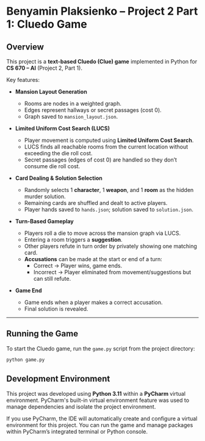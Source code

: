 # Benyamin Plaksienko – Project 2 Part 1: Cluedo Game

## Overview

This project is a **text-based Cluedo (Clue) game** implemented in Python for **CS 670 – AI** (Project 2, Part 1).  

Key features:

- **Mansion Layout Generation**  
  - Rooms are nodes in a weighted graph.  
  - Edges represent hallways or secret passages (cost 0).  
  - Graph saved to `mansion_layout.json`.

- **Limited Uniform Cost Search (LUCS)**  
  - Player movement is computed using **Limited Uniform Cost Search**.  
  - LUCS finds all reachable rooms from the current location without exceeding the die roll cost.  
  - Secret passages (edges of cost 0) are handled so they don’t consume die roll cost.  

- **Card Dealing & Solution Selection**  
  - Randomly selects 1 **character**, 1 **weapon**, and 1 **room** as the hidden murder solution.  
  - Remaining cards are shuffled and dealt to active players.  
  - Player hands saved to `hands.json`; solution saved to `solution.json`.

- **Turn-Based Gameplay**  
  - Players roll a die to move across the mansion graph via LUCS.  
  - Entering a room triggers a **suggestion**.  
  - Other players refute in turn order by privately showing one matching card.  
  - **Accusations** can be made at the start or end of a turn:  
    - Correct → Player wins, game ends.  
    - Incorrect → Player eliminated from movement/suggestions but can still refute.

- **Game End**  
  - Game ends when a player makes a correct accusation.  
  - Final solution is revealed.

---
## Running the Game

To start the Cluedo game, run the `game.py` script from the project directory:

```bash
python game.py

```


## Development Environment

This project was developed using **Python 3.11** within a **PyCharm** virtual environment. PyCharm's built-in virtual environment feature was used to manage dependencies and isolate the project environment.

If you use PyCharm, the IDE will automatically create and configure a virtual environment for this project. You can run the game and manage packages within PyCharm’s integrated terminal or Python console.
